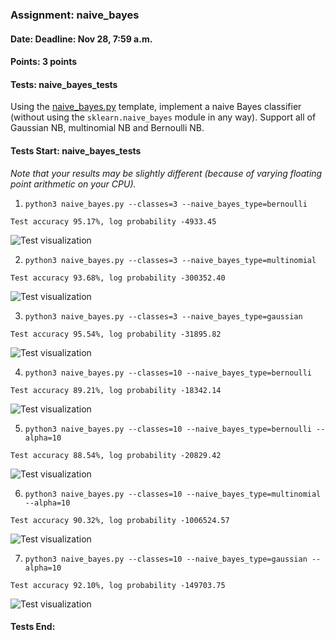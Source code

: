 ### Assignment: naive_bayes
#### Date: Deadline: Nov 28, 7:59 a.m.
#### Points: 3 points
#### Tests: naive_bayes_tests

Using the [naive_bayes.py](https://github.com/ufal/npfl129/tree/past-2324/labs/07/naive_bayes.py)
template, implement a naive Bayes classifier (without using the
`sklearn.naive_bayes` module in any way). Support all of Gaussian NB,
multinomial NB and Bernoulli NB.

#### Tests Start: naive_bayes_tests
_Note that your results may be slightly different (because of varying floating point arithmetic on your CPU)._

1. `python3 naive_bayes.py --classes=3 --naive_bayes_type=bernoulli`
```
Test accuracy 95.17%, log probability -4933.45
```
![Test visualization](//ufal.mff.cuni.cz/~courses/npfl129/2324/tasks/figures/naive_bayes_1.svgz)

2. `python3 naive_bayes.py --classes=3 --naive_bayes_type=multinomial`
```
Test accuracy 93.68%, log probability -300352.40
```
![Test visualization](//ufal.mff.cuni.cz/~courses/npfl129/2324/tasks/figures/naive_bayes_2.svgz)

3. `python3 naive_bayes.py --classes=3 --naive_bayes_type=gaussian`
```
Test accuracy 95.54%, log probability -31895.82
```
![Test visualization](//ufal.mff.cuni.cz/~courses/npfl129/2324/tasks/figures/naive_bayes_3.svgz)

4. `python3 naive_bayes.py --classes=10 --naive_bayes_type=bernoulli`
```
Test accuracy 89.21%, log probability -18342.14
```
![Test visualization](//ufal.mff.cuni.cz/~courses/npfl129/2324/tasks/figures/naive_bayes_4.svgz)

5. `python3 naive_bayes.py --classes=10 --naive_bayes_type=bernoulli --alpha=10`
```
Test accuracy 88.54%, log probability -20829.42
```
![Test visualization](//ufal.mff.cuni.cz/~courses/npfl129/2324/tasks/figures/naive_bayes_5.svgz)

6. `python3 naive_bayes.py --classes=10 --naive_bayes_type=multinomial --alpha=10`
```
Test accuracy 90.32%, log probability -1006524.57
```
![Test visualization](//ufal.mff.cuni.cz/~courses/npfl129/2324/tasks/figures/naive_bayes_6.svgz)

7. `python3 naive_bayes.py --classes=10 --naive_bayes_type=gaussian --alpha=10`
```
Test accuracy 92.10%, log probability -149703.75
```
![Test visualization](//ufal.mff.cuni.cz/~courses/npfl129/2324/tasks/figures/naive_bayes_7.svgz)
#### Tests End:
